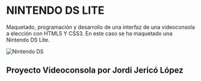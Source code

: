 # NINTENDO DS LITE

Maquetado, programación y desarrollo de una interfaz de una videoconsola a elección con HTML5 Y CSS3. En este caso se ha maquetado una Nintendo DS Lite.




![Nintendo DS](https://user-images.githubusercontent.com/25633038/213941251-d683036d-b35b-4e02-8c46-7a19bb261cdb.png)






## Proyecto Videoconsola por Jordi Jericó López

